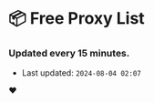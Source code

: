 # :package: Free Proxy List
### Updated every 15 minutes.

- Last updated: `2024-08-04 02:07`

:heart:
